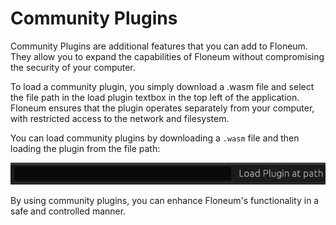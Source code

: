# Community Plugins

Community Plugins are additional features that you can add to Floneum. They allow you to expand the capabilities of Floneum without compromising the security of your computer.

To load a community plugin, you simply download a .wasm file and select the file path in the load plugin textbox in the top left of the application. Floneum ensures that the plugin operates separately from your computer, with restricted access to the network and filesystem.

You can load community plugins by downloading a `.wasm` file and then loading the plugin from the file path:

![Plugin Textbox](/assets/load_local_plugin.png)

By using community plugins, you can enhance Floneum's functionality in a safe and controlled manner.
